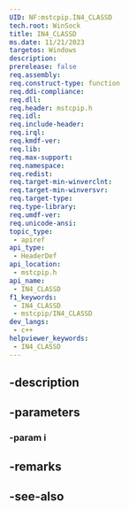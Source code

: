 ```yaml
---
UID: NF:mstcpip.IN4_CLASSD
tech.root: WinSock
title: IN4_CLASSD
ms.date: 11/21/2023
targetos: Windows
description: 
prerelease: false
req.assembly: 
req.construct-type: function
req.ddi-compliance: 
req.dll: 
req.header: mstcpip.h
req.idl: 
req.include-header: 
req.irql: 
req.kmdf-ver: 
req.lib: 
req.max-support: 
req.namespace: 
req.redist: 
req.target-min-winverclnt: 
req.target-min-winversvr: 
req.target-type: 
req.type-library: 
req.umdf-ver: 
req.unicode-ansi: 
topic_type:
 - apiref
api_type:
 - HeaderDef
api_location:
 - mstcpip.h
api_name:
 - IN4_CLASSD
f1_keywords:
 - IN4_CLASSD
 - mstcpip/IN4_CLASSD
dev_langs:
 - c++
helpviewer_keywords:
 - IN4_CLASSD
---
```


## -description

## -parameters

### -param i

## -remarks

## -see-also

